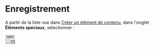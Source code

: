 # Enregistrement

A partir de la liste vue dans [Créer un élément de contenu](../creer-un-element-de-contenu.md), dans l'onglet **Éléments spéciaux**, sélectionner : 

![Ins&#xE9;rer des enregistrements](../../.gitbook/assets/image%20%2811%29.png)

